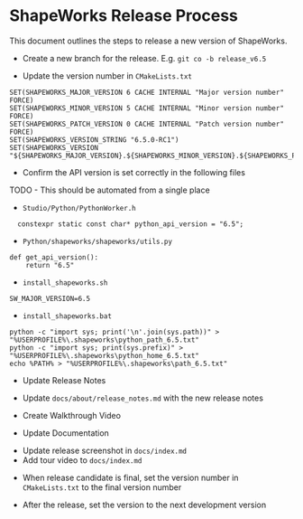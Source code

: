 # ShapeWorks Release Process

This document outlines the steps to release a new version of ShapeWorks.


* Create a new branch for the release.  E.g. `git co -b release_v6.5`

* Update the version number in `CMakeLists.txt`

```
SET(SHAPEWORKS_MAJOR_VERSION 6 CACHE INTERNAL "Major version number" FORCE)
SET(SHAPEWORKS_MINOR_VERSION 5 CACHE INTERNAL "Minor version number" FORCE)
SET(SHAPEWORKS_PATCH_VERSION 0 CACHE INTERNAL "Patch version number" FORCE)
SET(SHAPEWORKS_VERSION_STRING "6.5.0-RC1")
SET(SHAPEWORKS_VERSION "${SHAPEWORKS_MAJOR_VERSION}.${SHAPEWORKS_MINOR_VERSION}.${SHAPEWORKS_PATCH_VERSION}")
```

* Confirm the API version is set correctly in the following files

TODO - This should be automated from a single place

- `Studio/Python/PythonWorker.h`

```
  constexpr static const char* python_api_version = "6.5";
```

- `Python/shapeworks/shapeworks/utils.py`

```
def get_api_version():
    return "6.5"
```

- `install_shapeworks.sh` 

```
SW_MAJOR_VERSION=6.5
```

- `install_shapeworks.bat`

```
python -c "import sys; print('\n'.join(sys.path))" > "%USERPROFILE%\.shapeworks\python_path_6.5.txt"
python -c "import sys; print(sys.prefix)" > "%USERPROFILE%\.shapeworks\python_home_6.5.txt"
echo %PATH% > "%USERPROFILE%\.shapeworks\path_6.5.txt"
```

* Update Release Notes

- Update `docs/about/release_notes.md` with the new release notes

* Create Walkthrough Video

* Update Documentation
- Update release screenshot in `docs/index.md`
- Add tour video to `docs/index.md`

* When release candidate is final, set the version number in `CMakeLists.txt` to the final version number

* After the release, set the version to the next development version


